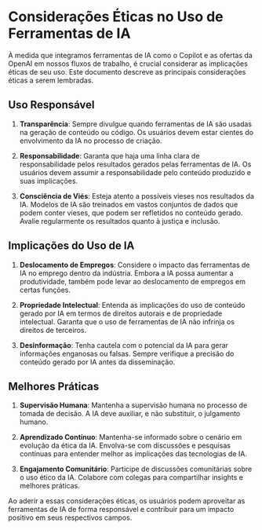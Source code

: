 # Considerações Éticas no Uso de Ferramentas de IA

À medida que integramos ferramentas de IA como o Copilot e as ofertas da OpenAI em nossos fluxos de trabalho, é crucial considerar as implicações éticas de seu uso. Este documento descreve as principais considerações éticas a serem lembradas.

## Uso Responsável

1.  **Transparência**: Sempre divulgue quando ferramentas de IA são usadas na geração de conteúdo ou código. Os usuários devem estar cientes do envolvimento da IA no processo de criação.

2.  **Responsabilidade**: Garanta que haja uma linha clara de responsabilidade pelos resultados gerados pelas ferramentas de IA. Os usuários devem assumir a responsabilidade pelo conteúdo produzido e suas implicações.

3.  **Consciência de Viés**: Esteja atento a possíveis vieses nos resultados da IA. Modelos de IA são treinados em vastos conjuntos de dados que podem conter vieses, que podem ser refletidos no conteúdo gerado. Avalie regularmente os resultados quanto à justiça e inclusão.

## Implicações do Uso de IA

1.  **Deslocamento de Empregos**: Considere o impacto das ferramentas de IA no emprego dentro da indústria. Embora a IA possa aumentar a produtividade, também pode levar ao deslocamento de empregos em certas funções.

2.  **Propriedade Intelectual**: Entenda as implicações do uso de conteúdo gerado por IA em termos de direitos autorais e de propriedade intelectual. Garanta que o uso de ferramentas de IA não infrinja os direitos de terceiros.

3.  **Desinformação**: Tenha cautela com o potencial da IA para gerar informações enganosas ou falsas. Sempre verifique a precisão do conteúdo gerado por IA antes da disseminação.

## Melhores Práticas

1.  **Supervisão Humana**: Mantenha a supervisão humana no processo de tomada de decisão. A IA deve auxiliar, e não substituir, o julgamento humano.

2.  **Aprendizado Contínuo**: Mantenha-se informado sobre o cenário em evolução da ética da IA. Envolva-se com discussões e pesquisas contínuas para entender melhor as implicações das tecnologias de IA.

3.  **Engajamento Comunitário**: Participe de discussões comunitárias sobre o uso ético da IA. Colabore com colegas para compartilhar insights e melhores práticas.

Ao aderir a essas considerações éticas, os usuários podem aproveitar as ferramentas de IA de forma responsável e contribuir para um impacto positivo em seus respectivos campos.